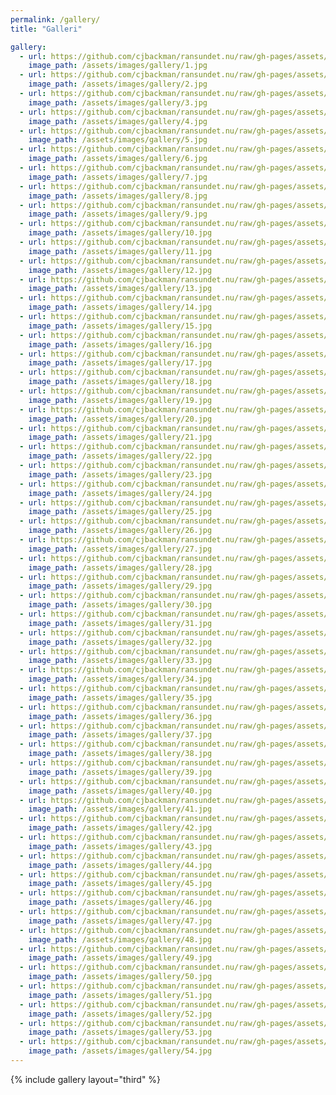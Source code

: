 ```yaml
---
permalink: /gallery/
title: "Galleri"

gallery:
  - url: https://github.com/cjbackman/ransundet.nu/raw/gh-pages/assets/images/gallery/1.jpg
    image_path: /assets/images/gallery/1.jpg
  - url: https://github.com/cjbackman/ransundet.nu/raw/gh-pages/assets/images/gallery/2.jpg
    image_path: /assets/images/gallery/2.jpg
  - url: https://github.com/cjbackman/ransundet.nu/raw/gh-pages/assets/images/gallery/3.jpg
    image_path: /assets/images/gallery/3.jpg
  - url: https://github.com/cjbackman/ransundet.nu/raw/gh-pages/assets/images/gallery/4.jpg
    image_path: /assets/images/gallery/4.jpg
  - url: https://github.com/cjbackman/ransundet.nu/raw/gh-pages/assets/images/gallery/5.jpg
    image_path: /assets/images/gallery/5.jpg
  - url: https://github.com/cjbackman/ransundet.nu/raw/gh-pages/assets/images/gallery/6.jpg
    image_path: /assets/images/gallery/6.jpg
  - url: https://github.com/cjbackman/ransundet.nu/raw/gh-pages/assets/images/gallery/7.jpg
    image_path: /assets/images/gallery/7.jpg
  - url: https://github.com/cjbackman/ransundet.nu/raw/gh-pages/assets/images/gallery/8.jpg
    image_path: /assets/images/gallery/8.jpg
  - url: https://github.com/cjbackman/ransundet.nu/raw/gh-pages/assets/images/gallery/9.jpg
    image_path: /assets/images/gallery/9.jpg
  - url: https://github.com/cjbackman/ransundet.nu/raw/gh-pages/assets/images/gallery/10.jpg
    image_path: /assets/images/gallery/10.jpg
  - url: https://github.com/cjbackman/ransundet.nu/raw/gh-pages/assets/images/gallery/11.jpg
    image_path: /assets/images/gallery/11.jpg
  - url: https://github.com/cjbackman/ransundet.nu/raw/gh-pages/assets/images/gallery/12.jpg
    image_path: /assets/images/gallery/12.jpg
  - url: https://github.com/cjbackman/ransundet.nu/raw/gh-pages/assets/images/gallery/13.jpg
    image_path: /assets/images/gallery/13.jpg
  - url: https://github.com/cjbackman/ransundet.nu/raw/gh-pages/assets/images/gallery/14.jpg
    image_path: /assets/images/gallery/14.jpg
  - url: https://github.com/cjbackman/ransundet.nu/raw/gh-pages/assets/images/gallery/15.jpg
    image_path: /assets/images/gallery/15.jpg
  - url: https://github.com/cjbackman/ransundet.nu/raw/gh-pages/assets/images/gallery/16.jpg
    image_path: /assets/images/gallery/16.jpg
  - url: https://github.com/cjbackman/ransundet.nu/raw/gh-pages/assets/images/gallery/17.jpg
    image_path: /assets/images/gallery/17.jpg
  - url: https://github.com/cjbackman/ransundet.nu/raw/gh-pages/assets/images/gallery/18.jpg
    image_path: /assets/images/gallery/18.jpg
  - url: https://github.com/cjbackman/ransundet.nu/raw/gh-pages/assets/images/gallery/19.jpg
    image_path: /assets/images/gallery/19.jpg
  - url: https://github.com/cjbackman/ransundet.nu/raw/gh-pages/assets/images/gallery/20.jpg
    image_path: /assets/images/gallery/20.jpg
  - url: https://github.com/cjbackman/ransundet.nu/raw/gh-pages/assets/images/gallery/21.jpg
    image_path: /assets/images/gallery/21.jpg
  - url: https://github.com/cjbackman/ransundet.nu/raw/gh-pages/assets/images/gallery/22.jpg
    image_path: /assets/images/gallery/22.jpg
  - url: https://github.com/cjbackman/ransundet.nu/raw/gh-pages/assets/images/gallery/23.jpg
    image_path: /assets/images/gallery/23.jpg
  - url: https://github.com/cjbackman/ransundet.nu/raw/gh-pages/assets/images/gallery/24.jpg
    image_path: /assets/images/gallery/24.jpg
  - url: https://github.com/cjbackman/ransundet.nu/raw/gh-pages/assets/images/gallery/25.jpg
    image_path: /assets/images/gallery/25.jpg
  - url: https://github.com/cjbackman/ransundet.nu/raw/gh-pages/assets/images/gallery/26.jpg
    image_path: /assets/images/gallery/26.jpg
  - url: https://github.com/cjbackman/ransundet.nu/raw/gh-pages/assets/images/gallery/27.jpg
    image_path: /assets/images/gallery/27.jpg
  - url: https://github.com/cjbackman/ransundet.nu/raw/gh-pages/assets/images/gallery/28.jpg
    image_path: /assets/images/gallery/28.jpg
  - url: https://github.com/cjbackman/ransundet.nu/raw/gh-pages/assets/images/gallery/29.jpg
    image_path: /assets/images/gallery/29.jpg
  - url: https://github.com/cjbackman/ransundet.nu/raw/gh-pages/assets/images/gallery/30.jpg
    image_path: /assets/images/gallery/30.jpg
  - url: https://github.com/cjbackman/ransundet.nu/raw/gh-pages/assets/images/gallery/31.jpg
    image_path: /assets/images/gallery/31.jpg
  - url: https://github.com/cjbackman/ransundet.nu/raw/gh-pages/assets/images/gallery/32.jpg
    image_path: /assets/images/gallery/32.jpg
  - url: https://github.com/cjbackman/ransundet.nu/raw/gh-pages/assets/images/gallery/33.jpg
    image_path: /assets/images/gallery/33.jpg
  - url: https://github.com/cjbackman/ransundet.nu/raw/gh-pages/assets/images/gallery/34.jpg
    image_path: /assets/images/gallery/34.jpg
  - url: https://github.com/cjbackman/ransundet.nu/raw/gh-pages/assets/images/gallery/35.jpg
    image_path: /assets/images/gallery/35.jpg
  - url: https://github.com/cjbackman/ransundet.nu/raw/gh-pages/assets/images/gallery/36.jpg
    image_path: /assets/images/gallery/36.jpg
  - url: https://github.com/cjbackman/ransundet.nu/raw/gh-pages/assets/images/gallery/37.jpg
    image_path: /assets/images/gallery/37.jpg
  - url: https://github.com/cjbackman/ransundet.nu/raw/gh-pages/assets/images/gallery/38.jpg
    image_path: /assets/images/gallery/38.jpg
  - url: https://github.com/cjbackman/ransundet.nu/raw/gh-pages/assets/images/gallery/39.jpg
    image_path: /assets/images/gallery/39.jpg
  - url: https://github.com/cjbackman/ransundet.nu/raw/gh-pages/assets/images/gallery/40.jpg
    image_path: /assets/images/gallery/40.jpg
  - url: https://github.com/cjbackman/ransundet.nu/raw/gh-pages/assets/images/gallery/41.jpg
    image_path: /assets/images/gallery/41.jpg
  - url: https://github.com/cjbackman/ransundet.nu/raw/gh-pages/assets/images/gallery/42.jpg
    image_path: /assets/images/gallery/42.jpg
  - url: https://github.com/cjbackman/ransundet.nu/raw/gh-pages/assets/images/gallery/43.jpg
    image_path: /assets/images/gallery/43.jpg
  - url: https://github.com/cjbackman/ransundet.nu/raw/gh-pages/assets/images/gallery/44.jpg
    image_path: /assets/images/gallery/44.jpg
  - url: https://github.com/cjbackman/ransundet.nu/raw/gh-pages/assets/images/gallery/45.jpg
    image_path: /assets/images/gallery/45.jpg
  - url: https://github.com/cjbackman/ransundet.nu/raw/gh-pages/assets/images/gallery/46.jpg
    image_path: /assets/images/gallery/46.jpg
  - url: https://github.com/cjbackman/ransundet.nu/raw/gh-pages/assets/images/gallery/47.jpg
    image_path: /assets/images/gallery/47.jpg
  - url: https://github.com/cjbackman/ransundet.nu/raw/gh-pages/assets/images/gallery/48.jpg
    image_path: /assets/images/gallery/48.jpg
  - url: https://github.com/cjbackman/ransundet.nu/raw/gh-pages/assets/images/gallery/49.jpg
    image_path: /assets/images/gallery/49.jpg
  - url: https://github.com/cjbackman/ransundet.nu/raw/gh-pages/assets/images/gallery/50.jpg
    image_path: /assets/images/gallery/50.jpg
  - url: https://github.com/cjbackman/ransundet.nu/raw/gh-pages/assets/images/gallery/51.jpg
    image_path: /assets/images/gallery/51.jpg
  - url: https://github.com/cjbackman/ransundet.nu/raw/gh-pages/assets/images/gallery/52.jpg
    image_path: /assets/images/gallery/52.jpg
  - url: https://github.com/cjbackman/ransundet.nu/raw/gh-pages/assets/images/gallery/53.jpg
    image_path: /assets/images/gallery/53.jpg
  - url: https://github.com/cjbackman/ransundet.nu/raw/gh-pages/assets/images/gallery/54.jpg
    image_path: /assets/images/gallery/54.jpg
---
```


{% include gallery layout="third" %}
